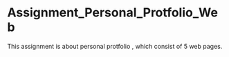 # Assignment_Personal_Protfolio_Web
This assignment is about personal protfolio , which consist of 5 web pages.
